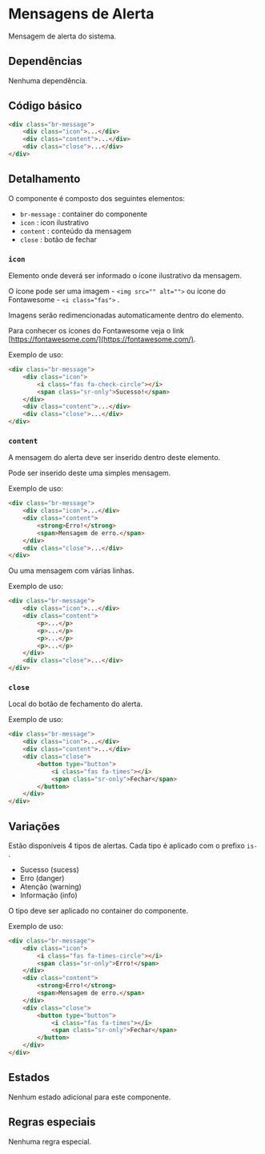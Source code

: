 # Mensagens de Alerta

Mensagem de alerta do sistema.

## Dependências

Nenhuma dependência.

## Código básico

``` html
<div class="br-message">
    <div class="icon">...</div>
    <div class="content">...</div>
    <div class="close">...</div>
</div>
```

## Detalhamento

O componente é composto dos seguintes elementos:

* `br-message` : container do componente
* `icon` : icon ilustrativo
* `content` : conteúdo da mensagem
* `close` : botão de fechar

### `icon` 

Elemento onde deverá ser informado o ícone ilustrativo da mensagem.

O ícone pode ser uma imagem - `<img src="" alt="">` ou ícone do Fontawesome - `<i class="fas">` .

Imagens serão redimencionadas automaticamente dentro do elemento.

Para conhecer os ícones do Fontawesome veja o link [https://fontawesome.com/](https://fontawesome.com/).

Exemplo de uso:

``` html
<div class="br-message">
    <div class="icon">
        <i class="fas fa-check-circle"></i>
        <span class="sr-only">Sucesso!</span>
    </div>
    <div class="content">...</div>
    <div class="close">...</div>
</div>
```

### `content` 

A mensagem do alerta deve ser inserido dentro deste elemento.

Pode ser inserido deste uma simples mensagem.

Exemplo de uso:

``` html
<div class="br-message">
    <div class="icon">...</div>
    <div class="content">
        <strong>Erro!</strong>
        <span>Mensagem de erro.</span>
    </div>
    <div class="close">...</div>
</div>
```

Ou uma mensagem com várias linhas.

Exemplo de uso:

``` html
<div class="br-message">
    <div class="icon">...</div>
    <div class="content">
        <p>...</p>
        <p>...</p>
        <p>...</p>
        <p>...</p>
    </div>
    <div class="close">...</div>
</div>
```

### `close` 

Local do botão de fechamento do alerta.

Exemplo de uso:

``` html
<div class="br-message">
    <div class="icon">...</div>
    <div class="content">...</div>
    <div class="close">
        <button type="button">
            <i class="fas fa-times"></i>
            <span class="sr-only">Fechar</span>
        </button>
    </div>
</div>
```

## Variações

Estão disponíveis 4 tipos de alertas. Cada tipo é aplicado com o prefixo `is-` .

* Sucesso (sucess)
* Erro (danger)
* Atenção (warning)
* Informação (info)

O tipo deve ser aplicado no container do componente.

Exemplo de uso:

``` html
<div class="br-message">
    <div class="icon">
        <i class="fas fa-times-circle"></i>
        <span class="sr-only">Erro!</span>
    </div>
    <div class="content">
        <strong>Erro!</strong>
        <span>Mensagem de erro.</span>
    </div>
    <div class="close">
        <button type="button">
            <i class="fas fa-times"></i>
            <span class="sr-only">Fechar</span>
        </button>
    </div>
</div>
```

## Estados

Nenhum estado adicional para este componente.

## Regras especiais

Nenhuma regra especial.

